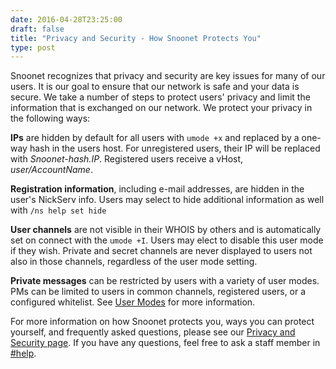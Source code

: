 ```yaml
--- 
date: 2016-04-28T23:25:00
draft: false
title: "Privacy and Security - How Snoonet Protects You"
type: post
---
```


Snoonet recognizes that privacy and security are key issues for many of our users.  It is our goal to ensure that our network is safe and your data is secure.  We take a number of steps to protect users' privacy and limit the information that is exchanged on our network.  We protect your privacy in the following ways:

**IPs** are hidden by default for all users with `umode +x` and replaced by a one-way hash in the users host. For unregistered users, their IP will be replaced with *Snoonet-hash.IP*. Registered users receive a vHost, *user/AccountName*.

**Registration information**, including e-mail addresses, are hidden in the user's NickServ info. Users may select to hide additional information as well with `/ns help set hide`

**User channels** are not visible in their WHOIS by others and is automatically set on connect with the `umode +I`. Users may elect to disable this user mode if they wish. Private and secret channels are never displayed to users not also in those channels, regardless of the user mode setting.

**Private messages** can be restricted by users with a variety of user modes. PMs can be limited to users in common channels, registered users, or a configured whitelist. See [User Modes](https://snoonet.org/umodes) for more information.

For more information on how Snoonet protects you, ways you can protect yourself, and frequently asked questions, please see our [Privacy and Security page](https://snoonet.org/privacy). If you have any questions, feel free to ask a staff member in [#help](https://webchat.snoonet.org/help).